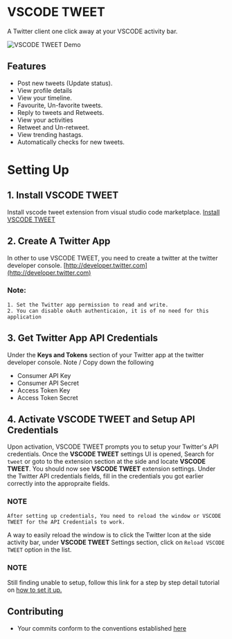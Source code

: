# VSCODE TWEET
A Twitter client one click away at your VSCODE activity bar.

![VSCODE TWEET Demo](https://imgur.com/EcIrwRQ.gif)

## Features
- Post new tweets (Update status).
- View profile details
- View your timeline.
- Favourite, Un-favorite tweets.
- Reply to tweets and Retweets.
- View your activities
- Retweet and Un-retweet.
- View trending hastags.
- Automatically checks for new tweets.

# Setting Up
## 1. Install VSCODE TWEET
Install vscode tweet extension from visual studio code marketplace. [Install VSCODE TWEET](https://marketplace.visualstudio.com/items?itemName=eamodio.gitlens)

## 2. Create A Twitter App
In other to use VSCODE TWEET, you need to create a twitter at the twitter developer console. [http://developer.twitter.com](http://developer.twitter.com)

### Note:
    1. Set the Twitter app permission to read and write.
    2. You can disable oAuth authenticaion, it is of no need for this application

## 3. Get Twitter App API Credentials
Under the **Keys and Tokens** section of your Twitter app at the twitter developer console. Note / Copy down the following
- Consumer API Key
- Consumer API Secret
- Access Token Key
- Access Token Secret

## 4. Activate VSCODE TWEET and Setup API Credentials
Upon activation, VSCODE TWEET prompts you to setup your Twitter's API credentials.
Once the **VSCODE TWEET** settings UI is opened, Search for `tweet` or goto to the extension section at the side and locate **VSCODE TWEET**. You should now see **VSCODE TWEET** extension settings. Under the Twitter API credentials fields, fill in the credentials you got earlier correctly into the appropraite fields.

### NOTE
    After setting up credentials, You need to reload the window or VSCODE TWEET for the API Credentials to work.
A way to easily reload the window is to click the Twitter Icon at the side activity bar, under  **VSCODE TWEET** Settings section, click on `Reload VSCODE TWEET` option in the list.

###  NOTE
Still finding unable to setup, follow this link for a step by step detail tutorial on [how to set it up.](http://medium.com)


## Contributing
 - Your commits conform to the conventions established [here
](https://github.com/conventional-changelog-archived-repos/conventional-changelog-angular/blob/master/convention.md)
